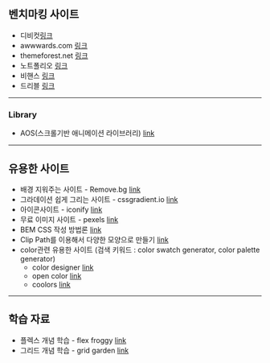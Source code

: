 ## 벤치마킹 사이트

- 디비컷[링크](https://www.dbcut.com/)
- awwwards.com [링크](https://www.awwwards.com/)
- themeforest.net [링크](https://themeforest.net/category/site-templates)
- 노트폴리오 [링크](https://notefolio.net/?type=pick&keywords=UI-UX)
- 비핸스 [링크](https://www.behance.net/galleries/ui-ux)
- 드리블 [링크](https://dribbble.com/shots/popular/web-design)

---

### Library

- AOS(스크롤기반 애니메이션 라이브러리) [link](https://michalsnik.github.io/aos)

---

## 유용한 사이트

- 배경 지워주는 사이트 - Remove.bg [link](https://remove.bg)
- 그라데이션 쉽게 그리는 사이트 - cssgradient.io [link](https://cssgradient.io)
- 아이콘사이트 - iconify [link](https://iconify.design)
- 무료 이미지 사이트 - pexels [link](https://pexels.com)
- BEM CSS 작성 방법론 [link](https://bem-cheat-sheet.9elements.com)
- Clip Path를 이용해서 다양한 모양으로 만들기 [link](https://bennettfeely.com/clippy/)
- color관련 유용한 사이트 (검색 키워드 : color swatch generator, color palette generator)
  - color designer [link](https://colordesigner.io/)
  - open color [link](https://yeun.github.io/open-color/)
  - coolors [link](https://coolors.co/)

---

## 학습 자료

- 플렉스 개념 학습 - flex froggy [link](https://flexboxfroggy.com/#ko)
- 그리드 개념 학습 - grid garden [link](https://cssgridgarden.com/#ko)
